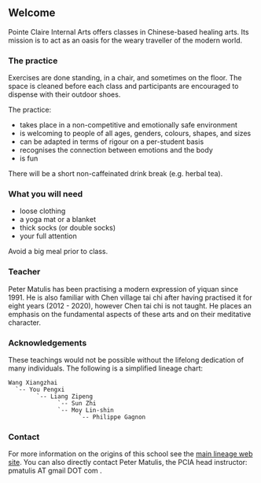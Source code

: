## Welcome

Pointe Claire Internal Arts offers classes in Chinese-based healing arts. Its
mission is to act as an oasis for the weary traveller of the modern world.

### The practice

Exercises are done standing, in a chair, and sometimes on the floor. The space
is cleaned before each class and participants are encouraged to dispense with
their outdoor shoes.

The practice:

- takes place in a non-competitive and emotionally safe environment
- is welcoming to people of all ages, genders, colours, shapes, and sizes
- can be adapted in terms of rigour on a per-student basis
- recognises the connection between emotions and the body
- is fun

There will be a short non-caffeinated drink break (e.g. herbal tea).

### What you will need

- loose clothing
- a yoga mat or a blanket
- thick socks (or double socks)
- your full attention

Avoid a big meal prior to class.

### Teacher

Peter Matulis has been practising a modern expression of yiquan since 1991. He
is also familiar with Chen village tai chi after having practised it for eight
years (2012 - 2020), however Chen tai chi is not taught. He places an emphasis
on the fundamental aspects of these arts and on their meditative character.

### Acknowledgements

These teachings would not be possible without the lifelong dedication of many
individuals. The following is a simplified lineage chart:

```
Wang Xiangzhai
  `-- You Pengxi
        `-- Liang Zipeng
              `-- Sun Zhi
              `-- Moy Lin-shin
                    `-- Philippe Gagnon
```

### Contact

For more information on the origins of this school see the [main lineage web
site](https://taichinuances.com/). You can also directly contact Peter Matulis,
the PCIA head instructor: pmatulis AT gmail DOT com .
